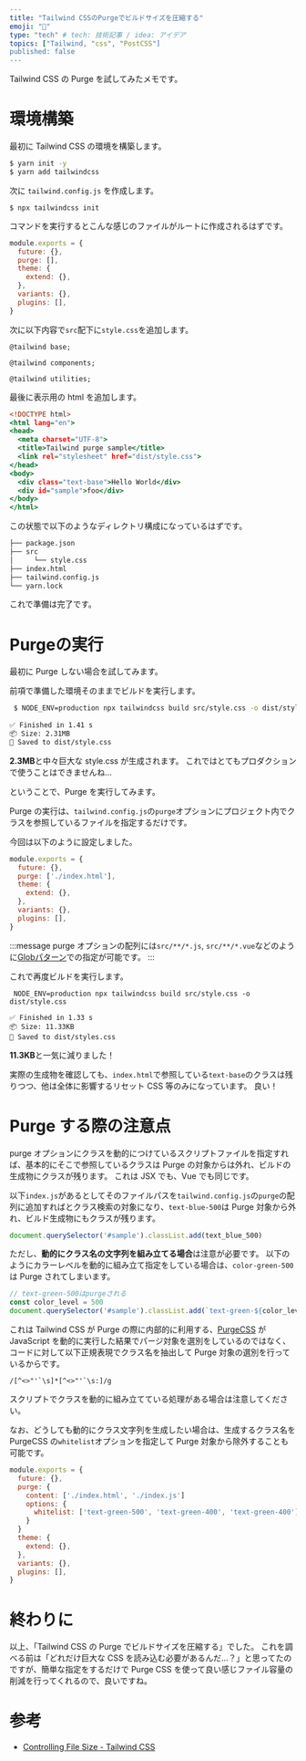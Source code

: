 ```yaml
---
title: "Tailwind CSSのPurgeでビルドサイズを圧縮する"
emoji: "🎐"
type: "tech" # tech: 技術記事 / idea: アイデア
topics: ["Tailwind, "css", "PostCSS"]
published: false
---
```


Tailwind CSS の Purge を試してみたメモです。

# 環境構築
最初に Tailwind CSS の環境を構築します。

```bash
$ yarn init -y
$ yarn add tailwindcss
```

次に `tailwind.config.js` を作成します。

```
$ npx tailwindcss init
```

コマンドを実行するとこんな感じのファイルがルートに作成されるはずです。

```js:tailwind.config.js
module.exports = {
  future: {},
  purge: [],
  theme: {
    extend: {},
  },
  variants: {},
  plugins: [],
}
```

次に以下内容で`src`配下に`style.css`を追加します。

```
@tailwind base;

@tailwind components;

@tailwind utilities;
```

最後に表示用の html を追加します。

```html:index.html
<!DOCTYPE html>
<html lang="en">
<head>
  <meta charset="UTF-8">
  <title>Tailwind purge sample</title>
  <link rel="stylesheet" href="dist/style.css">
</head>
<body>
  <div class="text-base">Hello World</div>
  <div id="sample">foo</div>
</body>
</html>
```

この状態で以下のようなディレクトリ構成になっているはずです。

```bash
├── package.json
├── src
│     └── style.css
├── index.html
├── tailwind.config.js
└── yarn.lock

```

これで準備は完了です。


# Purgeの実行

最初に Purge しない場合を試してみます。

前項で準備した環境そのままでビルドを実行します。

```bash
 $ NODE_ENV=production npx tailwindcss build src/style.css -o dist/style.css
 
✅ Finished in 1.41 s
📦 Size: 2.31MB
💾 Saved to dist/style.css

```
**2.3MB**と中々巨大な style.css が生成されます。
これではとてもプロダクションで使うことはできませんね…


ということで、Purge を実行してみます。

Purge の実行は、`tailwind.config.js`の`purge`オプションにプロジェクト内でクラスを参照しているファイルを指定するだけです。

今回は以下のように設定しました。

```js:tailwind.config.js
module.exports = {
  future: {},
  purge: ['./index.html'],
  theme: {
    extend: {},
  },
  variants: {},
  plugins: [],
}
```

:::message
purge オプションの配列には`src/**/*.js`, `src/**/*.vue`などのように[Globパターン](https://github.com/isaacs/node-glob/blob/master/README.md#glob-primer)での指定が可能です。
:::

これで再度ビルドを実行します。

```
 NODE_ENV=production npx tailwindcss build src/style.css -o dist/style.css

✅ Finished in 1.33 s
📦 Size: 11.33KB
💾 Saved to dist/styles.css
```

**11.3KB**と一気に減りました！

実際の生成物を確認しても、`index.html`で参照している`text-base`のクラスは残りつつ、他は全体に影響するリセット CSS 等のみになっています。
良い！

# Purge する際の注意点

purge オプションにクラスを動的につけているスクリプトファイルを指定すれば、基本的にそこで参照しているクラスは Purge の対象からは外れ、ビルドの生成物にクラスが残ります。
これは JSX でも、Vue でも同じです。

以下`index.js`があるとしてそのファイルパスを`tailwind.config.js`の`purge`の配列に追加すればとクラス検索の対象になり、`text-blue-500`は Purge 対象から外れ、ビルド生成物にもクラスが残ります。

```js:index.js // text-blue-500はpurgeされない const text_blue_500 = 'text-blue-500'
document.querySelector('#sample').classList.add(text_blue_500)
```

ただし、**動的にクラス名の文字列を組み立てる場合**は注意が必要です。
以下のようにカラーレベルを動的に組み立て指定をしている場合は、`color-green-500`は Purge されてしまいます。

```js:index.js
// text-green-500はpurgeされる
const color_level = 500
document.querySelector('#sample').classList.add(`text-green-${color_level}`)
```

これは Tailwind CSS が Purge の際に内部的に利用する、[PurgeCSS](https://purgecss.com) が JavaScript を動的に実行した結果でパージ対象を選別をしているのではなく、コードに対して以下正規表現でクラス名を抽出して Purge 対象の選別を行っているからです。

```
/[^<>"'`\s]*[^<>"'`\s:]/g
```

スクリプトでクラスを動的に組み立てている処理がある場合は注意してください。

なお、どうしても動的にクラス文字列を生成したい場合は、生成するクラス名を PurgeCSS の`whitelist`オプションを指定して Purge 対象から除外することも可能です。

```js:tailwind.config.js
module.exports = {
  future: {},
  purge: {
    content: ['./index.html', './index.js']
    options: {
      whitelist: ['text-green-500', 'text-green-400', 'text-green-400']
    }
  }
  theme: {
    extend: {},
  },
  variants: {},
  plugins: [],
}
```

# 終わりに

以上、「Tailwind CSS の Purge でビルドサイズを圧縮する」でした。
これを調べる前は「どれだけ巨大な CSS を読み込む必要があるんだ…？」と思ってたのですが、簡単な指定をするだけで Purge CSS を使って良い感じファイル容量の削減を行ってくれるので、良いですね。

# 参考

- [Controlling File Size - Tailwind CSS](https://tailwindcss.com/docs/controlling-file-size)